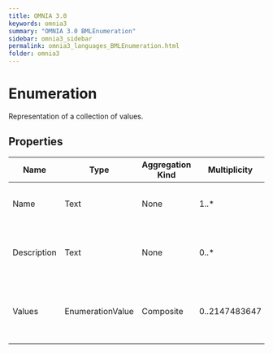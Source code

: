 ```yaml
---
title: OMNIA 3.0
keywords: omnia3
summary: "OMNIA 3.0 BMLEnumeration"
sidebar: omnia3_sidebar
permalink: omnia3_languages_BMLEnumeration.html
folder: omnia3
---
```


# Enumeration
Representation of a collection of values.
## Properties
|Name|Type|Aggregation Kind|Multiplicity|Description|
|--|--|--|--|--|
|Name|Text|None|1..*|The name of the entity (unique identifier).|
|Description|Text|None|0..*|The textual explanation of the entities' purpose.|
|Values|EnumerationValue|Composite|0..2147483647|A collection of entries representing an entry of an enumeration.|

